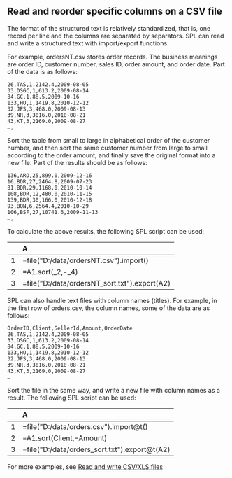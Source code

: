 ## Read and reorder specific columns on a CSV file

The format of the structured text is relatively standardized, that is, one record per line and the columns are separated by separators. SPL can read and write a structured text with import/export functions.

For example, ordersNT.csv stores order records. The business meanings are order ID, customer number, sales ID, order amount, and order date. Part of the data is as follows:

```
26,TAS,1,2142.4,2009-08-05
33,DSGC,1,613.2,2009-08-14
84,GC,1,88.5,2009-10-16
133,HU,1,1419.8,2010-12-12
32,JFS,3,468.0,2009-08-13
39,NR,3,3016.0,2010-08-21
43,KT,3,2169.0,2009-08-27
…,
```
Sort the table from small to large in alphabetical order of the customer number, and then sort the same customer number from large to small according to the order amount, and finally save the original format into a new file. Part of the results should be as follows:

```
136,ARO,25,899.0,2009-12-16
16,BDR,27,2464.8,2009-07-23
81,BDR,29,1168.0,2010-10-14
108,BDR,12,480.0,2010-11-15
139,BDR,30,166.0,2010-12-18
93,BON,6,2564.4,2010-10-29
106,BSF,27,10741.6,2009-11-13
…,
```

To calculate the above results, the following SPL script can be used:

| |A|
|:-|:-|
|1|=file("D:/data/ordersNT.csv").import()|
|2|=A1.sort(_2,-_4)|
|3|=file("D:/data/ordersNT_sort.txt").export(A2)|

SPL can also handle text files with column names (titles). For example, in the first row of orders.csv, the column names, some of the data are as follows:
```
OrderID,Client,SellerId,Amount,OrderDate
26,TAS,1,2142.4,2009-08-05
33,DSGC,1,613.2,2009-08-14
84,GC,1,88.5,2009-10-16
133,HU,1,1419.8,2010-12-12
32,JFS,3,468.0,2009-08-13
39,NR,3,3016.0,2010-08-21
43,KT,3,2169.0,2009-08-27
…
```
Sort the file in the same way, and write a new file with column names as a result. The following SPL script can be used:

| |A|
|:-|:-|
|1|=file("D:/data/orders.csv").import@t()|
|2|=A1.sort(Client,-Amount)|
|3|=file("D:/data/orders_sort.txt").export@t(A2)|

For more examples, see [Read and write CSV/XLS files](http://c.raqsoft.com/article/1616037803132)

